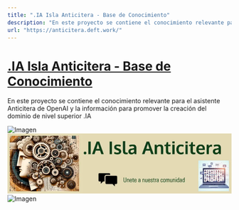 ```yaml
---
title: ".IA Isla Anticitera - Base de Conocimiento"
description: "En este proyecto se contiene el conocimiento relevante para el asistente Anticitera de OpenAI y la información para promover la creación del dominio de nivel superior .IA"
url: "https://anticitera.deft.work/"
---
```


# [.IA Isla Anticitera - Base de Conocimiento](https://anticitera.deft.work/)

En este proyecto se contiene el conocimiento relevante para el asistente Anticitera de OpenAI y la información para promover la creación del dominio de nivel superior .IA

![Imagen](https://anticitera.deft.work/img/Cabecera.webp)
![Imagen](/img/Cabecera.webp)
![Imagen](https://avatars.githubusercontent.com/u/1455507?v=4)
